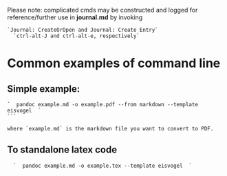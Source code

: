 Please note: complicated cmds may be constructed and logged for reference/further use in **journal.md**
 by invoking

    `Journal: CreateOrOpen and Journal: Create Entry`
      `ctrl-alt-J and ctrl-alt-e, respectively`

# Common examples of command line
## Simple example:

    `  pandoc example.md -o example.pdf --from markdown --template eisvogel  `
    ```

    where `example.md` is the markdown file you want to convert to PDF.

## To standalone latex code
      `  pandoc example.md -o example.tex --template eisvogel  `
